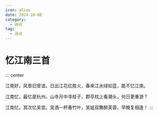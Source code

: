 ```yaml
---
icon: alias
date: 2024-10-08
category:
  - 诗词
tag:
  - 诗词
---
```


# 忆江南三首

<!-- more -->

::: center

江南好，风景旧曾谙。日出江花红胜火，春来江水绿如蓝，能不忆江南。

江南忆，最忆是杭州。山寺月中寻桂子，郡亭枕上看潮头，何日更重游？

江南忆，其次忆吴宫。吴酒一杯春竹叶，吴娃双舞醉芙蓉，早晚复相逢！
:::